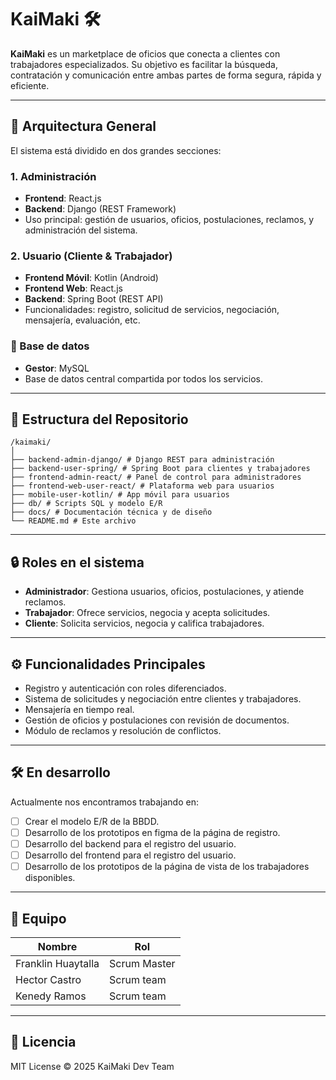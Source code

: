 # KaiMaki 🛠️

**KaiMaki** es un marketplace de oficios que conecta a clientes con trabajadores especializados. Su objetivo es facilitar la búsqueda, contratación y comunicación entre ambas partes de forma segura, rápida y eficiente.

---

## 🚀 Arquitectura General

El sistema está dividido en dos grandes secciones:

### 1. **Administración**
- **Frontend**: React.js
- **Backend**: Django (REST Framework)
- Uso principal: gestión de usuarios, oficios, postulaciones, reclamos, y administración del sistema.

### 2. **Usuario (Cliente & Trabajador)**
- **Frontend Móvil**: Kotlin (Android)
- **Frontend Web**: React.js
- **Backend**: Spring Boot (REST API)
- Funcionalidades: registro, solicitud de servicios, negociación, mensajería, evaluación, etc.

### 🔗 Base de datos
- **Gestor**: MySQL
- Base de datos central compartida por todos los servicios.

---

## 📂 Estructura del Repositorio

```
/kaimaki/
│
├── backend-admin-django/ # Django REST para administración
├── backend-user-spring/ # Spring Boot para clientes y trabajadores
├── frontend-admin-react/ # Panel de control para administradores
├── frontend-web-user-react/ # Plataforma web para usuarios
├── mobile-user-kotlin/ # App móvil para usuarios
├── db/ # Scripts SQL y modelo E/R
├── docs/ # Documentación técnica y de diseño
└── README.md # Este archivo

```


---

## 🔒 Roles en el sistema

- **Administrador**: Gestiona usuarios, oficios, postulaciones, y atiende reclamos.
- **Trabajador**: Ofrece servicios, negocia y acepta solicitudes.
- **Cliente**: Solicita servicios, negocia y califica trabajadores.

---

## ⚙️ Funcionalidades Principales

- Registro y autenticación con roles diferenciados.
- Sistema de solicitudes y negociación entre clientes y trabajadores.
- Mensajería en tiempo real.
- Gestión de oficios y postulaciones con revisión de documentos.
- Módulo de reclamos y resolución de conflictos.

---

## 🛠️ En desarrollo

Actualmente nos encontramos trabajando en:

- [ ] Crear el modelo E/R de la BBDD.
- [ ] Desarrollo de los prototipos en figma de la página de registro.
- [ ] Desarrollo del backend para el registro del usuario.
- [ ] Desarrollo del frontend para el registro del usuario.
- [ ] Desarrollo de los prototipos de la página de vista de los trabajadores disponibles.

---

## 👥 Equipo

| Nombre              | Rol                  | 
|---------------------|----------------------|
| Franklin Huaytalla  | Scrum Master         | 
|   Hector Castro     | Scrum team           | 
|   Kenedy Ramos      | Scrum team           | 

---


## 📄 Licencia

MIT License © 2025 KaiMaki Dev Team
